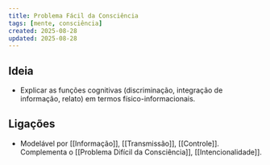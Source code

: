 ```yaml
---
title: Problema Fácil da Consciência
tags: [mente, consciência]
created: 2025-08-28
updated: 2025-08-28
---
```


## Ideia
- Explicar as funções cognitivas (discriminação, integração de informação, relato) em termos físico-informacionais.

## Ligações
- Modelável por [[Informação]], [[Transmissão]], [[Controle]]. Complementa o [[Problema Difícil da Consciência]], [[Intencionalidade]].

